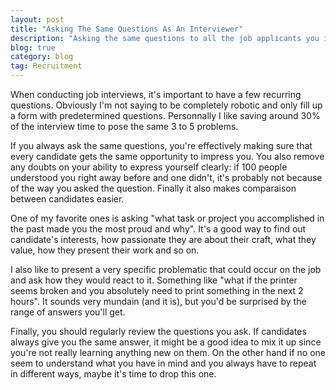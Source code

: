```yaml
---
layout: post
title: "Asking The Same Questions As An Interviewer"
description: "Asking the same questions to all the job applicants you interview is useful and makes for an easier analysis afterwards if done right."
blog: true
category: blog
tag: Recruitment
---
```


When conducting job interviews, it's important to have a few recurring questions.  Obviously I'm not saying to be completely robotic and only fill up a form with predetermined questions. Personnally I like saving around 30% of the interview time to pose the same 3 to 5 problems.

If you always ask the same questions, you're effectively making sure that every candidate gets the same opportunity to impress you. You also remove any doubts on your ability to express yourself clearly: if 100 people understood you right away before and one didn't, it's probably not because of the way you asked the question.  Finally it also makes comparaison between candidates easier.

One of my favorite ones is asking "what task or project you accomplished in the past made you the most proud and why". It's a good way to find out candidate's interests, how passionate they are about their craft, what they value, how they present their work and so on.

I also like to present a very specific problematic that could occur on the job and ask how they would react to it. Something like "what if the printer seems broken and you absolutely need to print something in the next 2 hours". It sounds very mundain (and it is), but you'd be surprised by the range of answers you'll get.

Finally, you should regularly review the questions you ask. If candidates always give you the same answer, it might be a good idea to mix it up since you're not really learning anything new on them. On the other hand if no one seem to understand what you have in mind and you always have to repeat in different ways, maybe it's time to drop this one.